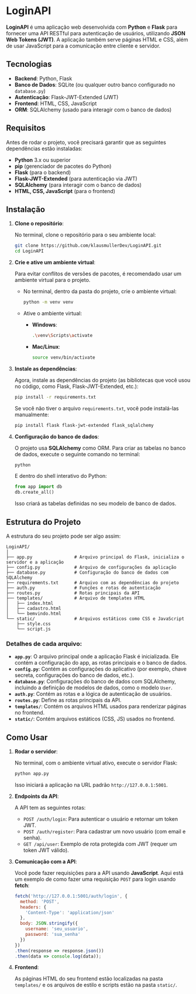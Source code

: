
# LoginAPI

**LoginAPI** é uma aplicação web desenvolvida com **Python** e **Flask** para fornecer uma API RESTful para autenticação de usuários, utilizando **JSON Web Tokens (JWT)**. A aplicação também serve páginas HTML e CSS, além de usar JavaScript para a comunicação entre cliente e servidor.

## Tecnologias

- **Backend**: Python, Flask
- **Banco de Dados**: SQLite (ou qualquer outro banco configurado no `database.py`)
- **Autenticação**: Flask-JWT-Extended (JWT)
- **Frontend**: HTML, CSS, JavaScript
- **ORM**: SQLAlchemy (usado para interagir com o banco de dados)

## Requisitos

Antes de rodar o projeto, você precisará garantir que as seguintes dependências estão instaladas:

- **Python** 3.x ou superior
- **pip** (gerenciador de pacotes do Python)
- **Flask** (para o backend)
- **Flask-JWT-Extended** (para autenticação via JWT)
- **SQLAlchemy** (para interagir com o banco de dados)
- **HTML, CSS, JavaScript** (para o frontend)

## Instalação

1. **Clone o repositório**:

   No terminal, clone o repositório para o seu ambiente local:

   ```bash
   git clone https://github.com/klausmullerDev/LoginAPI.git
   cd LoginAPI
   ```

2. **Crie e ative um ambiente virtual**:

   Para evitar conflitos de versões de pacotes, é recomendado usar um ambiente virtual para o projeto.

   - No terminal, dentro da pasta do projeto, crie o ambiente virtual:

     ```bash
     python -m venv venv
     ```

   - Ative o ambiente virtual:

     - **Windows**:
       ```bash
       .\venv\Scripts\activate
       ```

     - **Mac/Linux**:
       ```bash
       source venv/bin/activate
       ```

3. **Instale as dependências**:

   Agora, instale as dependências do projeto (as bibliotecas que você usou no código, como Flask, Flask-JWT-Extended, etc.):

   ```bash
   pip install -r requirements.txt
   ```

   Se você não tiver o arquivo `requirements.txt`, você pode instalá-las manualmente:

   ```bash
   pip install flask flask-jwt-extended flask_sqlalchemy
   ```

4. **Configuração do banco de dados**:

   O projeto usa **SQLAlchemy** como ORM. Para criar as tabelas no banco de dados, execute o seguinte comando no terminal:

   ```bash
   python
   ```

   E dentro do shell interativo do Python:

   ```python
   from app import db
   db.create_all()
   ```

   Isso criará as tabelas definidas no seu modelo de banco de dados.

## Estrutura do Projeto

A estrutura do seu projeto pode ser algo assim:

```
LoginAPI/
│
├── app.py                # Arquivo principal do Flask, inicializa o servidor e a aplicação
├── config.py             # Arquivo de configurações da aplicação
├── database.py           # Configuração do banco de dados com SQLAlchemy
├── requirements.txt      # Arquivo com as dependências do projeto
├── auth.py               # Funções e rotas de autenticação
├── routes.py             # Rotas principais da API
├── templates/            # Arquivo de templates HTML
│   ├── index.html
│   ├── cadastro.html
│   └── bemvindo.html
└── static/               # Arquivos estáticos como CSS e JavaScript
    ├── style.css
    └── script.js
```

### Detalhes de cada arquivo:

- **`app.py`**: O arquivo principal onde a aplicação Flask é inicializada. Ele contém a configuração do app, as rotas principais e o banco de dados.
- **`config.py`**: Contém as configurações do aplicativo (por exemplo, chave secreta, configurações do banco de dados, etc.).
- **`database.py`**: Configurações do banco de dados com SQLAlchemy, incluindo a definição de modelos de dados, como o modelo `User`.
- **`auth.py`**: Contém as rotas e a lógica de autenticação de usuários.
- **`routes.py`**: Define as rotas principais da API.
- **`templates/`**: Contém os arquivos HTML usados para renderizar páginas no frontend.
- **`static/`**: Contém arquivos estáticos (CSS, JS) usados no frontend.

## Como Usar

1. **Rodar o servidor**:

   No terminal, com o ambiente virtual ativo, execute o servidor Flask:

   ```bash
   python app.py
   ```

   Isso iniciará a aplicação na URL padrão `http://127.0.0.1:5001`.

2. **Endpoints da API**:

   A API tem as seguintes rotas:

   - `POST /auth/login`: Para autenticar o usuário e retornar um token JWT.
   - `POST /auth/register`: Para cadastrar um novo usuário (com email e senha).
   - `GET /api/user`: Exemplo de rota protegida com JWT (requer um token JWT válido).

3. **Comunicação com a API**:

   Você pode fazer requisições para a API usando **JavaScript**. Aqui está um exemplo de como fazer uma requisição `POST` para login usando **fetch**:

   ```javascript
   fetch('http://127.0.0.1:5001/auth/login', {
     method: 'POST',
     headers: {
       'Content-Type': 'application/json'
     },
     body: JSON.stringify({
       username: 'seu_usuario',
       password: 'sua_senha'
     })
   })
   .then(response => response.json())
   .then(data => console.log(data));
   ```

4. **Frontend**:

   As páginas HTML do seu frontend estão localizadas na pasta `templates/` e os arquivos de estilo e scripts estão na pasta `static/`.


